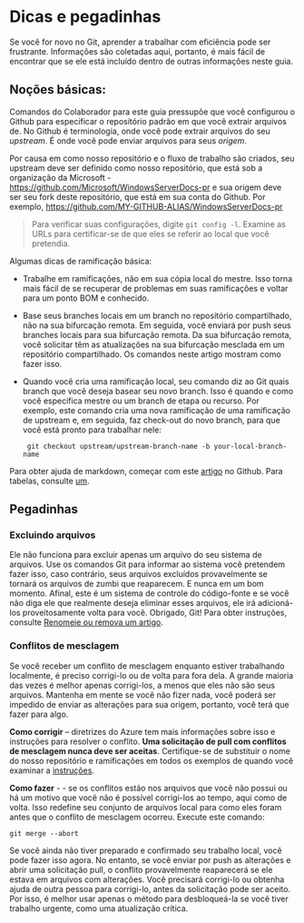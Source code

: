 # <a name="tips-and-gotchas"></a>Dicas e pegadinhas

Se você for novo no Git, aprender a trabalhar com eficiência pode ser frustrante. Informações são coletadas aqui, portanto, é mais fácil de encontrar que se ele está incluído dentro de outras informações neste guia.

## <a name="basics"></a>Noções básicas:

Comandos do Colaborador para este guia pressupõe que você configurou o Github para especificar o repositório padrão em que você extrair arquivos de. No Github é terminologia, onde você pode extrair arquivos do seu *upstream*. É onde você pode enviar arquivos para seus *origem*. 

Por causa em como nosso repositório e o fluxo de trabalho são criados, seu upstream deve ser definido como nosso repositório, que está sob a organização da Microsoft - https://github.com/Microsoft/WindowsServerDocs-pr e sua origem deve ser seu fork deste repositório, que está em sua conta do Github. Por exemplo, https://github.com/MY-GITHUB-ALIAS/WindowsServerDocs-pr 

>Para verificar suas configurações, digite ```git config -l```. Examine as URLs para certificar-se de que eles se referir ao local que você pretendia.

Algumas dicas de ramificação básica:

-  Trabalhe em ramificações, não em sua cópia local do mestre. Isso torna mais fácil de se recuperar de problemas em suas ramificações e voltar para um ponto BOM e conhecido.

-  Base seus branches locais em um branch no repositório compartilhado, não na sua bifurcação remota. Em seguida, você enviará por push seus branches locais para sua bifurcação remota. Da sua bifurcação remota, você solicitar têm as atualizações na sua bifurcação mesclada em um repositório compartilhado. Os comandos neste artigo mostram como fazer isso.

-  Quando você cria uma ramificação local, seu comando diz ao Git quais branch que você deseja basear seu novo branch. Isso é quando e como você especifica mestre ou um branch de etapa ou recurso. Por exemplo, este comando cria uma nova ramificação de uma ramificação de upstream e, em seguida, faz check-out do novo branch, para que você está pronto para trabalhar nele:

        git checkout upstream/upstream-branch-name -b your-local-branch-name

Para obter ajuda de markdown, começar com este [artigo](https://help.github.com/articles/getting-started-with-writing-and-formatting-on-github/) no Github. Para tabelas, consulte [um](https://help.github.com/articles/organizing-information-with-tables/).

## <a name="gotchas"></a>Pegadinhas

### <a name="deleting-files"></a>Excluindo arquivos
Ele não funciona para excluir apenas um arquivo do seu sistema de arquivos. Use os comandos Git para informar ao sistema você pretendem fazer isso, caso contrário, seus arquivos excluídos provavelmente se tornará os arquivos de zumbi que reaparecem. E nunca em um bom momento. Afinal, este é um sistema de controle do código-fonte e se você não diga ele que realmente deseja eliminar esses arquivos, ele irá adicioná-los proveitosamente volta para você. Obrigado, Git! Para obter instruções, consulte [Renomeie ou remova um artigo](rename-r-retire.md).

### <a name="merge-conflicts"></a>Conflitos de mesclagem

Se você receber um conflito de mesclagem enquanto estiver trabalhando localmente, é preciso corrigi-lo ou de volta para fora dela. A grande maioria das vezes é melhor apenas corrigi-los, a menos que eles não são seus arquivos. Mantenha em mente se você não fizer nada, você poderá ser impedido de enviar as alterações para sua origem, portanto, você terá que fazer para algo.

**Como corrigir** – diretrizes do Azure tem mais informações sobre isso e instruções para resolver o conflito. **Uma solicitação de pull com conflitos de mesclagem nunca deve ser aceitas**. Certifique-se de substituir o nome do nosso repositório e ramificações em todos os exemplos de quando você examinar a [instruções](https://microsoft.sharepoint.com/teams/azurecontentguidance/wiki/Pages/Resolve%20a%20local%20merge%20conflict%20yourself.aspx). 

**Como fazer** - - se os conflitos estão nos arquivos que você não possui ou há um motivo que você não é possível corrigi-los ao tempo, aqui como de volta. Isso redefine seu conjunto de arquivos local para como eles foram antes que o conflito de mesclagem ocorreu. Execute este comando:

```git merge --abort```

Se você ainda não tiver preparado e confirmado seu trabalho local, você pode fazer isso agora. No entanto, se você enviar por push as alterações e abrir uma solicitação pull, o conflito provavelmente reaparecerá se ele estava em arquivos com alterações. Você precisará corrigi-lo ou obtenha ajuda de outra pessoa para corrigi-lo, antes da solicitação pode ser aceito. Por isso, é melhor usar apenas o método para desbloqueá-la se você tiver trabalho urgente, como uma atualização crítica.

